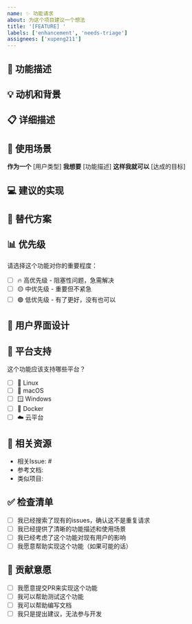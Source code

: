 ```yaml
---
name: ✨ 功能请求
about: 为这个项目建议一个想法
title: '[FEATURE] '
labels: ['enhancement', 'needs-triage']
assignees: ['xupeng211']
---
```


## 🚀 功能描述

<!-- 清晰简洁地描述你想要的功能 -->

## 💡 动机和背景

<!-- 这个功能请求是否与问题相关？请描述。 -->
<!-- 例如：我总是对[...]感到沮丧，当[...] -->

## 📋 详细描述

<!-- 清晰简洁地描述你希望发生什么 -->

## 🎯 使用场景

<!-- 描述这个功能的具体使用场景 -->

**作为一个** [用户类型]
**我想要** [功能描述]
**这样我就可以** [达成的目标]

## 💻 建议的实现

<!-- 如果你有实现想法，请描述 -->

## 🔄 替代方案

<!-- 清晰简洁地描述你考虑过的任何替代解决方案或功能 -->

## 📊 优先级

请选择这个功能对你的重要程度：

- [ ] 🔥 高优先级 - 阻塞性问题，急需解决
- [ ] 🟡 中优先级 - 重要但不紧急
- [ ] 🟢 低优先级 - 有了更好，没有也可以

## 🎨 用户界面设计

<!-- 如果涉及UI变更，请提供设计稿或描述 -->

## 📱 平台支持

这个功能应该支持哪些平台？

- [ ] 🐧 Linux
- [ ] 🍎 macOS  
- [ ] 🪟 Windows
- [ ] 🐳 Docker
- [ ] ☁️ 云平台

## 🔗 相关资源

<!-- 链接到相关的文档、讨论或其他资源 -->

- 相关Issue: #
- 参考文档: 
- 类似项目: 

## ✅ 检查清单

- [ ] 我已经搜索了现有的issues，确认这不是重复请求
- [ ] 我已经提供了清晰的功能描述和使用场景
- [ ] 我已经考虑了这个功能对现有用户的影响
- [ ] 我愿意帮助实现这个功能（如果可能的话）

## 🤝 贡献意愿

- [ ] 我愿意提交PR来实现这个功能
- [ ] 我可以帮助测试这个功能
- [ ] 我可以帮助编写文档
- [ ] 我只是提出建议，无法参与开发
